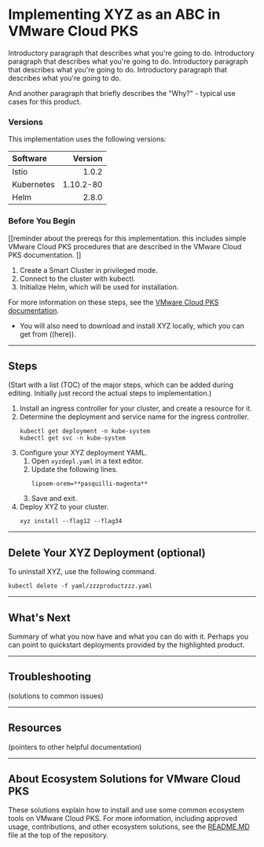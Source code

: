 # Implementing XYZ as an ABC in VMware Cloud PKS
Introductory paragraph that describes what you're going to do. Introductory paragraph that describes what you're going to do. Introductory paragraph that describes what you're going to do. Introductory paragraph that describes what you're going to do. 

And another paragraph that briefly describes the "Why?" - typical use cases for this product.

### Versions
This implementation uses the following versions:  

| Software | Version |
| :------ | ---: |
| Istio      | 1.0.2 |
| Kubernetes | 1.10.2-80 |
| Helm | 2.8.0 |


### Before You Begin
[[reminder about the prereqs for this implementation. this includes simple VMware Cloud PKS procedures that are described in the VMware Cloud PKS documentation. ]]
1. Create a Smart Cluster in privileged mode. 
2. Connect to the cluster with kubectl.
3. Initialize Helm, which will be used for installation.

For more information on these steps, see the [VMware Cloud PKS documentation](https://docs.vmware.com/en/VMware-Kubernetes-Engine/index.html).

- You will also need to download and install XYZ locally, which you can get from ((here)).  

---
## Steps
(Start with a list (TOC) of the major steps, which can be added during editing. Initially just record the actual steps to implementation.)

1. Install an ingress controller for your cluster, and create a resource for it.
2. Determine the deployment and service name for the ingress controller.
   ```
   kubectl get deployment -n kube-system
   kubectl get svc -n kube-system
   ```
3. Configure your XYZ deployment YAML.
    1. Open ```xyzdepl.yaml``` in a text editor.
    2. Update the following lines.
       ```
       lipsem-orem=**pasquilli-magenta**
       ```
    3. Save and exit.
4. Deploy XYZ to your cluster.
   ```
   xyz install --flag12 --flag34
   ```

---
## Delete Your XYZ Deployment (optional)
To uninstall XYZ, use the following command.
```
kubectl delete -f yaml/zzzproductzzz.yaml
```  

---
## What's Next
Summary of what you now have and what you can do with it.
Perhaps you can point to quickstart deployments provided by the highlighted product.  

---
## Troubleshooting
(solutions to common issues)  

---
## Resources
(pointers to other helpful documentation)  

---
## About Ecosystem Solutions for VMware Cloud PKS
These solutions explain how to install and use some common ecosystem tools on VMware Cloud PKS. For more information, including approved usage, contributions, and other ecosystem solutions, see the [README.MD](../README.MD) file at the top of the repository.
